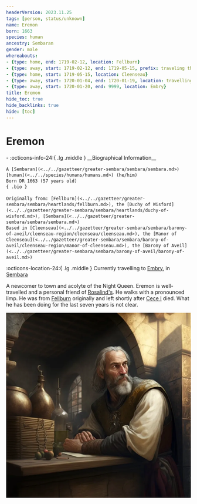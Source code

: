 ```yaml
---
headerVersion: 2023.11.25
tags: [person, status/unknown]
name: Eremon
born: 1663
species: human
ancestry: Sembaran
gender: male
whereabouts:
- {type: home, end: 1719-02-12, location: Fellburn}
- {type: away, start: 1719-02-12, end: 1719-05-15, prefix: traveling through, location: Sembaran Borderlands}
- {type: home, start: 1719-05-15, location: Cleenseau}
- {type: away, start: 1720-01-04, end: 1720-01-19, location: travelling to Embry}
- {type: away, start: 1720-01-20, end: 9999, location: Embry}
title: Eremon
hide_toc: true
hide_backlinks: true
hide: [toc]
---
```

# Eremon
<div class="grid cards ext-narrow-margin ext-one-column" markdown>
- :octicons-info-24:{ .lg .middle } __Biographical Information__

    A [Sembaran](<../../gazetteer/greater-sembara/sembara/sembara.md>) [human](<../../species/humans/humans.md>) (he/him)  
    Born DR 1663 (57 years old)  
    { .bio }

    Originally from: [Fellburn](<../../gazetteer/greater-sembara/sembara/heartlands/fellburn.md>), the [Duchy of Wisford](<../../gazetteer/greater-sembara/sembara/heartlands/duchy-of-wisford.md>), [Sembara](<../../gazetteer/greater-sembara/sembara/sembara.md>)
    Based in [Cleenseau](<../../gazetteer/greater-sembara/sembara/barony-of-aveil/cleenseau-region/cleenseau/cleenseau.md>), the [Manor of Cleenseau](<../../gazetteer/greater-sembara/sembara/barony-of-aveil/cleenseau-region/manor-of-cleenseau.md>), the [Barony of Aveil](<../../gazetteer/greater-sembara/sembara/barony-of-aveil/barony-of-aveil.md>)
</div>

:octicons-location-24:{ .lg .middle } Currently travelling to [Embry](<../../gazetteer/greater-sembara/sembara/heartlands/embry.md>), in [Sembara](<../../gazetteer/greater-sembara/sembara/sembara.md>)


A newcomer to town and acolyte of the Night Queen. Eremon is well-travelled and a personal friend of [Rosalind's](<./rosalind-essford.md>). He walks with a pronounced limp.  He was from [Fellburn](<../../gazetteer/greater-sembara/sembara/heartlands/fellburn.md>) originally and left shortly after [Cece I](<../historical-figures/sembaran-royalty/cece-i.md>) died. What he has been doing for the last seven years is not clear.

![Eremon](../../assets/eremon.png)